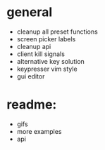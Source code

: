 # general

- cleanup all preset functions
- screen picker labels
- cleanup api
- client kill signals
- alternative key solution
- keypresser vim style
- gui editor

# readme:

- gifs
- more examples
- api

